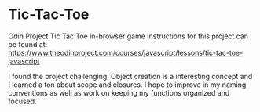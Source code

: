 # Tic-Tac-Toe
Odin Project Tic Tac Toe in-browser game
Instructions for this project can be found at: https://www.theodinproject.com/courses/javascript/lessons/tic-tac-toe-javascript

I found the project challenging, Object creation is a interesting concept and I learned a ton about scope and closures. I hope to improve in my naming conventions as well as work on keeping my functions organized and focused.
